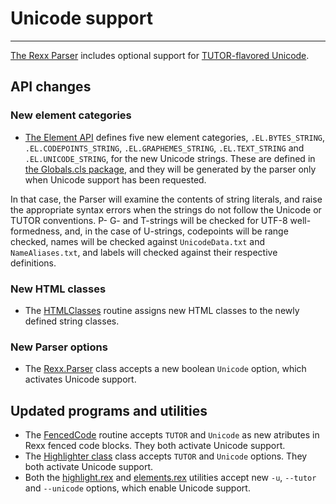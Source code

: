 Unicode support
===============

-----------------------------

[The Rexx Parser](../../) includes optional
support for
[TUTOR-flavored Unicode](https://github.com/RexxLA/rexx-repository/tree/master/ARB/standards/work-in-progress/unicode/UnicodeTools).

API changes
-----------

### New element categories

- [The Element API](../guide/elementapi/) defines five new element categories,
  `.EL.BYTES_STRING`, `.EL.CODEPOINTS_STRING`, `.EL.GRAPHEMES_STRING`,
  `.EL.TEXT_STRING` and `.EL.UNICODE_STRING`, for the new Unicode strings. These
  are defined in [the Globals.cls package](/rexx-parser/doc/ref/categories/),
  and they will be generated by the parser only when Unicode support has been requested.

In that case, the Parser will examine the contents of string literals,
and raise the appropriate syntax errors when the strings do not follow
the Unicode or TUTOR conventions. P- G- and T-strings will be checked
for UTF-8 well-formedness, and, in the case of U-strings,
codepoints will be range checked, names will be checked against
`UnicodeData.txt` and `NameAliases.txt`, and labels will checked against their
respective definitions.

### New HTML classes

- The [HTMLClasses](/rexx-parser/doc/highlighter/HTMLClasses/) routine
  assigns new HTML classes to the newly defined string classes.

### New Parser options

- The [Rexx.Parser](/rexx-parser/doc/ref/classes/rexx.parser/) class
  accepts a new boolean `Unicode` option, which activates Unicode support.


Updated programs and utilities
------------------------------

- The [FencedCode](/rexx-parser/doc/highlighter/FencedCode/)
  routine accepts `TUTOR` and `Unicode` as new atributes in Rexx fenced code blocks.
  They both activate Unicode support.
- The [Highlighter class](/rexx-parser/doc/ref/classes/highlighter/) class
  accepts `TUTOR` and `Unicode` options. They both activate Unicode support.
- Both the [highlight.rex](/rexx-parser/doc/utilities/highlight/)
  and [elements.rex](/rexx-parser/doc/utilities/elements/) utilities accept new
  `-u`, `--tutor` and `--unicode` options, which enable Unicode support.
